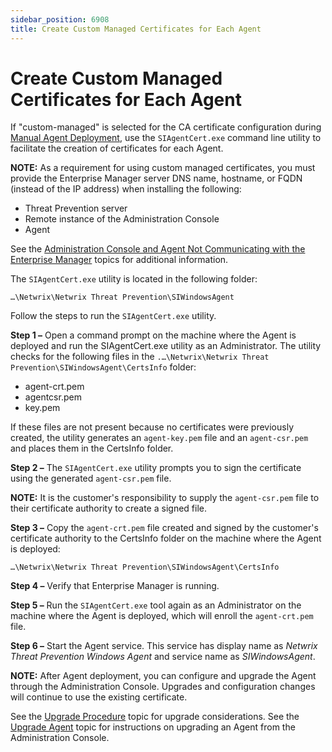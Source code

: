 ```yaml
---
sidebar_position: 6908
title: Create Custom Managed Certificates for Each Agent
---
```


# Create Custom Managed Certificates for Each Agent

If "custom-managed" is selected for the CA certificate configuration during [Manual Agent Deployment](Manual "Manual Agent Deployment"), use the `SIAgentCert.exe` command line utility to facilitate the creation of certificates for each Agent.

**NOTE:** As a requirement for using custom managed certificates, you must provide the Enterprise Manager server DNS name, hostname, or FQDN (instead of the IP address) when installing the following:

* Threat Prevention server
* Remote instance of the Administration Console
* Agent

See the [Administration Console and Agent Not Communicating with the Enterprise Manager](../../Troubleshooting/EnterpriseManagerCommunication "Administration Console and Agent Not Communicating with the Enterprise Manager") topics for additional information.

The `SIAgentCert.exe` utility is located in the following folder:

`…\Netwrix\Netwrix Threat Prevention\SIWindowsAgent`

Follow the steps to run the `SIAgentCert.exe` utility.

**Step 1 –** Open a command prompt on the machine where the Agent is deployed and run the SIAgentCert.exe utility as an Administrator. The utility checks for the following files in the `.…\Netwrix\Netwrix Threat Prevention\SIWindowsAgent\CertsInfo` folder:

* agent-crt.pem
* agentcsr.pem
* key.pem

If these files are not present because no certificates were previously created, the utility generates an `agent-key.pem` file and an `agent-csr.pem` and places them in the CertsInfo folder.

**Step 2 –** The `SIAgentCert.exe` utility prompts you to sign the certificate using the generated `agent-csr.pem` file.

**NOTE:** It is the customer's responsibility to supply the `agent-csr.pem` file to their certificate authority to create a signed file.

**Step 3 –** Copy the `agent-crt.pem` file created and signed by the customer's certificate authority to the CertsInfo folder on the machine where the Agent is deployed:

`…\Netwrix\Netwrix Threat Prevention\SIWindowsAgent\CertsInfo`

**Step 4 –** Verify that Enterprise Manager is running.

**Step 5 –** Run the `SIAgentCert.exe` tool again as an Administrator on the machine where the Agent is deployed, which will enroll the `agent-crt.pem` file.

**Step 6 –** Start the Agent service. This service has display name as *Netwrix Threat Prevention Windows Agent* and service name as *SIWindowsAgent*.

**NOTE:** After Agent deployment, you can configure and upgrade the Agent through the Administration Console. Upgrades and configuration changes will continue to use the existing certificate.

See the [Upgrade Procedure](../Upgrade/Overview "Upgrade Procedure") topic for upgrade considerations. See the [Upgrade Agent](../Upgrade/Agent "Upgrade Agent") topic for instructions on upgrading an Agent from the Administration Console.